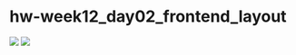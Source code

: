 # hw-week12_day02_frontend_layout
![](https://github.com/Tuwaiq-NET01/hw-week12_day02_frontend_designLayout/blob/main/Screenshot%202019-02-12%20at%2017.22.43.png)
![](https://github.com/Tuwaiq-NET01/hw-week12_day02_frontend_designLayout/blob/main/Screenshot%202019-02-12%20at%2017.41.35.png)

